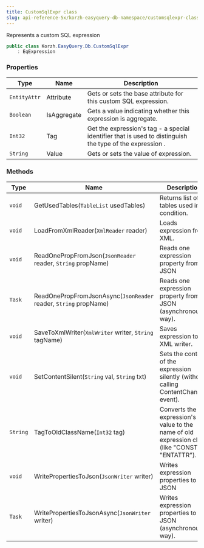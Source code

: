 ```yaml
---
title: CustomSqlExpr class
slug: api-reference-5x/korzh-easyquery-db-namespace/customsqlexpr-class
---
```


Represents a custom SQL expression
```csharp
public class Korzh.EasyQuery.Db.CustomSqlExpr
    : EqExpression

```

### Properties

| Type | Name | Description | 
| --- | --- | --- | 
| `EntityAttr` | Attribute | Gets or sets the base attribute for this custom SQL expression. | 
| `Boolean` | IsAggregate | Gets a value indicating whether this expression is aggregate. | 
| `Int32` | Tag | Get the expression's tag - a special identifier that is used to distinguish the type of the expression . | 
| `String` | Value | Gets or sets the value of expression. | 


### Methods

| Type | Name | Description | 
| --- | --- | --- | 
| `void` | GetUsedTables(`TableList` usedTables) | Returns list of tables used in condition. | 
| `void` | LoadFromXmlReader(`XmlReader` reader) | Loads expression from XML. | 
| `void` | ReadOnePropFromJson(`JsonReader` reader, `String` propName) | Reads one expression property from JSON | 
| `Task` | ReadOnePropFromJsonAsync(`JsonReader` reader, `String` propName) | Reads one expression property from JSON (asynchronous way). | 
| `void` | SaveToXmlWriter(`XmlWriter` writer, `String` tagName) | Saves expression to XML writer. | 
| `void` | SetContentSilent(`String` val, `String` txt) | Sets the content of the expression silently (without calling ContentChanged event). | 
| `String` | TagToOldClassName(`Int32` tag) | Converts the expression's tag value to the name of old expression class (like "CONST" or "ENTATTR"). | 
| `void` | WritePropertiesToJson(`JsonWriter` writer) | Writes expression properties to JSON | 
| `Task` | WritePropertiesToJsonAsync(`JsonWriter` writer) | Writes expression properties to JSON (asynchronous way). |